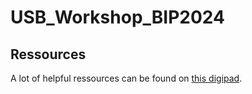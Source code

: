 # USB_Workshop_BIP2024

## Ressources
A lot of helpful ressources can be found on [this digipad](https://digipad.app/p/692546/beeb81d36d8dc).


